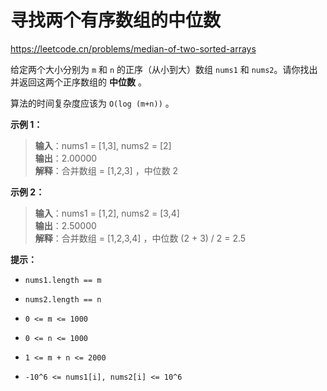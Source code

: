 # 寻找两个有序数组的中位数

https://leetcode.cn/problems/median-of-two-sorted-arrays

给定两个大小分别为 `m` 和 `n` 的正序（从小到大）数组 `nums1` 和 `nums2`。请你找出并返回这两个正序数组的 **中位数** 。

算法的时间复杂度应该为 `O(log (m+n))` 。

**示例 1：**

> **输入**：nums1 = [1,3], nums2 = [2]<br>
**输出**：2.00000<br>
**解释**：合并数组 = [1,2,3] ，中位数 2

**示例 2：**

> **输入**：nums1 = [1,2], nums2 = [3,4]<br>
**输出**：2.50000<br>
**解释**：合并数组 = [1,2,3,4] ，中位数 (2 + 3) / 2 = 2.5

**提示：**

- `nums1.length == m`

- `nums2.length == n`

- `0 <= m <= 1000`

- `0 <= n <= 1000`

- `1 <= m + n <= 2000`

- `-10^6 <= nums1[i], nums2[i] <= 10^6`
